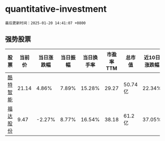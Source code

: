 # quantitative-investment

`最后更新时间：2025-01-20 14:41:07 +0800`

## 强势股票

|股票|当前价|当日涨跌幅|当日振幅|当日换手率|市盈率TTM|总市值|近10日涨跌幅|
|----|----|----|----|----|----|----|----|
|[酷特智能](https://xueqiu.com/S/SZ300840)|21.14|4.86%|7.89%|15.28%|29.27|50.74亿|22.34%|
|[福达股份](https://xueqiu.com/S/SH603166)|9.47|-2.27%|8.77%|16.54%|38.18|61.2亿|37.05%|
